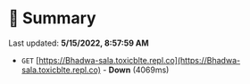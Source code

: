 # 📖 Summary
Last updated: **5/15/2022, 8:57:59 AM**

- `GET` [https://Bhadwa-sala.toxicblte.repl.co](https://Bhadwa-sala.toxicblte.repl.co) - **Down** (4069ms)
